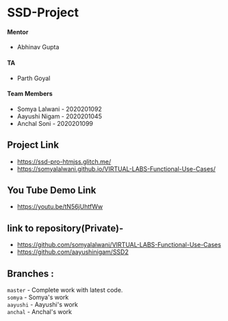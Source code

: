 # SSD-Project
#### Mentor
* Abhinav Gupta

#### TA

* Parth Goyal

#### Team Members
* Somya Lalwani - 2020201092
* Aayushi Nigam - 2020201045
* Anchal Soni - 2020201099

## Project Link
* https://ssd-pro-htmjss.glitch.me/
* https://somyalalwani.github.io/VIRTUAL-LABS-Functional-Use-Cases/

## You Tube Demo Link
* https://youtu.be/tN56jUhtfWw

## link to repository(Private)- 
* https://github.com/somyalalwani/VIRTUAL-LABS-Functional-Use-Cases
* https://github.com/aayushinigam/SSD2


## Branches :
`master` - Complete work with latest code. <br/> 
`somya` - Somya's work  <br/> 
`aayushi` - Aayushi's work  <br/> 
`anchal` - Anchal's work  <br/> 

